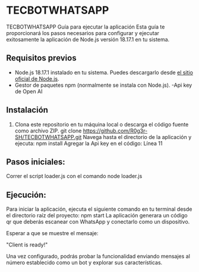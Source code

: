 # TECBOTWHATSAPP
TECBOTWHATSAPP
Guía para ejecutar la aplicación 
Esta guía te proporcionará los pasos necesarios para configurar y ejecutar exitosamente la aplicación de Node.js versión 18.17.1 en tu sistema.
## Requisitos previos
- Node.js 18.17.1 instalado en tu sistema. Puedes descargarlo desde [el sitio oficial de Node.js](https://nodejs.org/).
- Gestor de paquetes npm (normalmente se instala con Node.js).
-Api key de Open AI

## Instalación
1. Clona este repositorio en tu máquina local o descarga el código fuente como archivo ZIP.
git clone https://github.com/R0g3r-SH/TECBOTWHATSAPP.git
Navega hasta el directorio de la aplicación y ejecuta:
npm install
Agregar la Api key en el código:
Línea 11
 
## Pasos iniciales:
Correr el script loader.js con el comando 
node loader.js
## Ejecución:
Para iniciar la aplicación, ejecuta el siguiente comando en tu terminal desde el directorio raíz del proyecto:
npm start
La aplicación generara un código qr que deberás escanear con WhatsApp y conectarlo como un dispositivo.

Esperar a que se muestre el mensaje:
 
"Client is ready!"

Una vez configurado, podrás probar la funcionalidad enviando mensajes al número establecido como un bot y explorar sus características.
 
